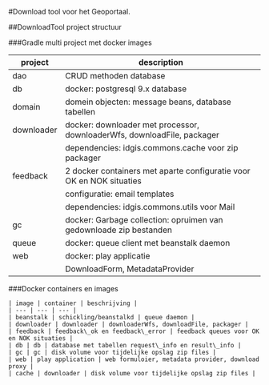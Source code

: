 

#Download tool voor het Geoportaal.

##DownloadTool project structuur

###Gradle multi project met docker images

| project | description |
| --- | --- |
| dao            | CRUD methoden database | 
| db             | docker: postgresql 9.x database |
| domain         | domein objecten: message beans, database tabellen  |
| downloader     | docker: downloader met processor, downloaderWfs, downloadFile, packager |
|                | dependencies: idgis.commons.cache voor zip packager |  
| feedback       | 2 docker containers met aparte configuratie voor OK en NOK situaties |
|                | configuratie: email templates |
|                | dependencies: idgis.commons.utils voor Mail  |
| gc             | docker: Garbage collection: opruimen van gedownloade zip bestanden |
| queue          | docker: queue client met beanstalk daemon |
| web            | docker: play applicatie |
|                | DownloadForm, MetadataProvider |


###Docker containers en images

```
| image | container | beschrijving |
| --- | --- | --- | 
| beanstalk | schickling/beanstalkd | queue daemon |
| downloader | downloader | downloaderWfs, downloadFile, packager | 
| feedback | feedback\_ok en feedback\_error | feedback queues voor OK en NOK situaties | 
| db | db | database met tabellen request\_info en result\_info |
| gc | gc | disk volume voor tijdelijke opslag zip files | 
| web | play application | web formuloier, metadata provider, download proxy | 
| cache | downloader | disk volume voor tijdelijke opslag zip files | 

```
